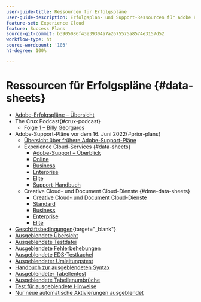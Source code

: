 ```yaml
---
user-guide-title: Ressourcen für Erfolgspläne
user-guide-description: Erfolgsplan- und Support-Ressourcen für Adobe Experience Cloud und Adobe Experience Platform.
feature-set: Experience Cloud
feature: Success Plans
source-git-commit: b3905086f43e39304a7a2675575a8574e3157d52
workflow-type: ht
source-wordcount: '103'
ht-degree: 100%

---
```



# Ressourcen für Erfolgspläne {#data-sheets}

+ [Adobe-Erfolgspläne – Übersicht](overview.md)
+ The Crux Podcast{#crux-podcast}
   + [Folge 1 – Billy Georgaros](episode1.md)
+ Adobe-Support-Pläne vor dem 16. Juni 2022{#prior-plans}
   + [Übersicht über frühere Adobe-Support-Pläne](overview-prior-plans.md)
   + Experience Cloud-Services {#data-sheets}
      + [Adobe-Support – Überblick](dx-overview.md)
      + [Online](online.md)
      + [Business](business.md)
      + [Enterprise](enterprise.md)
      + [Elite](elite.md)
      + [Support-Handbuch](support-guide.md)
   + Creative Cloud- und Document Cloud-Dienste {#dme-data-sheets}
      + [Creative Cloud- und Document Cloud-Dienste](dme-overview.md)
      + [Standard](dme-standard.md)
      + [Business](dme-business.md)
      + [Enterprise](dme-enterprise.md)
      + [Elite](dme-elite.md)
+ [Geschäftsbedingungen](https://helpx.adobe.com/de/support/programs/support-policies-terms-conditions.html){target="_blank"}
+ [Ausgeblendete Übersicht](hidden-overview.md)
+ [Ausgeblendete Testdatei](hidden-test.md)
+ [Ausgeblendete Fehlerbehebungen](hidden/bug-fixes.md)
+ [Ausgeblendete EDS-Testkachel](hidden/test-page.md)
+ [Ausgeblendeter Umleitungstest](hidden/test-redirection.md)
+ [Handbuch zur ausgeblendeten Syntax](hidden/syntax-style-guide.md)
+ [Ausgeblendeter Tabellentest](hidden/tables.md)
+ [Ausgeblendete Tabellenumbrüche](hidden/table-breaks.md)
+ [Test für ausgeblendete Hinweise](hidden/note-test.md)
+ [Nur neue automatische Aktivierungen ausgeblendet](hidden/autoactivate.md)

<!--
+ [Hidden table breaks](hidden/table-breaks.md)


Articles must be added to this TOC file in order to render.

Use this list format to specify links to articles and section headings that expand and collapse in the left rail of the user guide.

An article link CANNOT be used as a section heading.
-->
